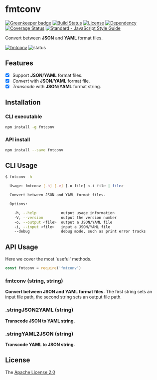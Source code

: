 # fmtconv
[![Greenkeeper badge](https://badges.greenkeeper.io/WindomZ/fmtconv.svg)](https://greenkeeper.io/)
[![Build Status](https://travis-ci.org/WindomZ/fmtconv.svg?branch=master)](https://travis-ci.org/WindomZ/fmtconv)
[![License](https://img.shields.io/badge/license-Apache-green.svg)](https://www.apache.org/licenses/LICENSE-2.0.html)
[![Dependency](https://david-dm.org/WindomZ/fmtconv.svg)](https://david-dm.org/WindomZ/fmtconv)
[![Coverage Status](https://coveralls.io/repos/github/WindomZ/fmtconv/badge.svg?branch=master)](https://coveralls.io/github/WindomZ/fmtconv?branch=master)
[![Standard - JavaScript Style Guide](https://img.shields.io/badge/code_style-standard-brightgreen.svg)](https://standardjs.com/)

Convert between **JSON** and **YAML** format files.

[![fmtconv](https://img.shields.io/npm/v/fmtconv.svg)](https://www.npmjs.com/package/fmtconv)
![status](https://img.shields.io/badge/status-beta-green.svg)

## Features

- [x] Support **JSON**/**YAML** format files.
- [x] *Convert* with **JSON**/**YAML** format file.
- [x] *Transcode* with **JSON**/**YAML** format string.

## Installation

### CLI executable

```bash
npm install -g fmtconv
```

### API install

```bash
npm install --save fmtconv
```

## CLI Usage

```bash
$ fmtconv -h

  Usage: fmtconv [-h] [-v] [-o file] <-i file | file>

  Convert between JSON and YAML format files.

  Options:

    -h, --help           output usage information
    -V, --version        output the version number
    -o, --output <file>  output a JSON/YAML file
    -i, --input <file>   input a JSON/YAML file
    --debug              debug mode, such as print error tracks
```

## API Usage

Here we cover the most 'useful' methods.

```javascript
const fmtconv = require('fmtconv')
```

### fmtconv (string, string)

**Convert between JSON and YAML format files.**
The first string sets an input file path, 
the second string sets an output file path.

### .stringJSON2YAML (string)

**Transcode JSON to YAML string.**

### .stringYAML2JSON (string)

**Transcode YAML to JSON string.**

## License

The [Apache License 2.0](https://github.com/WindomZ/fmtconv/blob/master/LICENSE)
